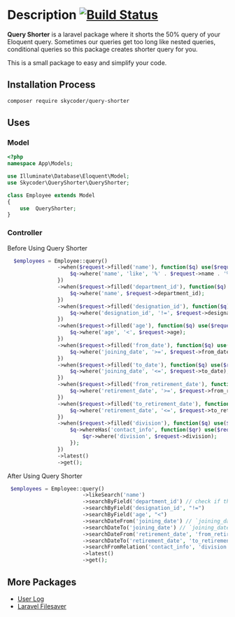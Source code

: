 
# Description [![Build Status](https://secure.travis-ci.org/jeresig/jquery.hotkeys.png)](http://travis-ci.org/jeresig/jquery.hotkeys)

**Query Shorter** is a laravel package where it shorts the 50% query of your Eloquent query.
Sometimes our queries get too long like nested queries, conditional queries so this package creates shorter query for you.

This is a small package to easy and simplify your code.

## Installation Process

```bash
composer require skycoder/query-shorter
```


## Uses

### Model

```php
<?php
namespace App\Models;

use Illuminate\Database\Eloquent\Model;
use Skycoder\QueryShorter\QueryShorter;

class Employee extends Model
{
    use  QueryShorter;
}
```

### Controller 
Before Using Query Shorter
```php
  $employees = Employee::query()
                ->when($request->filled('name'), function($q) use($request) {
                    $q->where('name', 'like', '%' . $request->name . '%');
                })
                ->when($request->filled('department_id'), function($q) use($request) {
                    $q->where('name', $request->department_id);
                })
                ->when($request->filled('designation_id'), function($q) use($request) {
                    $q->where('designation_id', '!=', $request->designation_id);
                })
                ->when($request->filled('age'), function($q) use($request) {
                    $q->where('age', '<', $request->age);
                })
                ->when($request->filled('from_date'), function($q) use($request) {
                    $q->where('joining_date', '>=', $request->from_date);
                })
                ->when($request->filled('to_date'), function($q) use($request) {
                    $q->where('joining_date', '<=', $request->to_date);
                })
                ->when($request->filled('from_retirement_date'), function($q) use($request) {
                    $q->where('retirement_date', '>=', $request->from_retirement_date);
                })
                ->when($request->filled('to_retirement_date'), function($q) use($request) {
                    $q->where('retirement_date', '<=', $request->to_retirement_date);
                })
                ->when($request->filled('division'), function($q) use($request) {
                    $q->whereHas('contact_info', function($qr) use($request) {
                        $qr->where('division', $request->division);
                    });
                })
                ->latest()
                ->get();
```

After Using Query Shorter
```php
 $employees = Employee::query()
                        ->likeSearch('name')
                        ->searchByField('department_id') // check if the request has `department_id` value then we query
                        ->searchByField('designation_id', "!=")
                        ->searchByField('age', "<")
                        ->searchDateFrom('joining_date') // `joining_date` is database field and `from_date` from request
                        ->searchDateTo('joining_date') // `joining_date` is database field and `to_date` from request
                        ->searchDateFrom('retirement_date', 'from_retirement_date') // `retirement_date` is database field and `from_retirement_date` from request
                        ->searchDateTo('retirement_date', 'to_retirement_date') // `retirement_date` is database field and `to_retirement_date` from request
                        ->searchFromRelation('contact_info', 'division')
                        ->latest()
                        ->get();
```


## More Packages

- <a href="https://github.com/skycoder026/user-log" target="_blank">User Log</a>
- <a href="https://github.com/skycoder026/laravel-filesaver" target="_blank">Laravel Filesaver</a>


